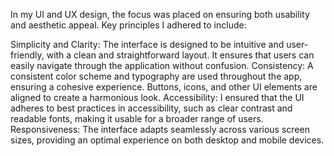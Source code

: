 In my UI and UX design, the focus was placed on ensuring both usability and aesthetic appeal. Key principles I adhered to include:

Simplicity and Clarity: The interface is designed to be intuitive and user-friendly, with a clean and straightforward layout. It ensures that users can easily navigate through the application without confusion.
Consistency: A consistent color scheme and typography are used throughout the app, ensuring a cohesive experience. Buttons, icons, and other UI elements are aligned to create a harmonious look.
Accessibility: I ensured that the UI adheres to best practices in accessibility, such as clear contrast and readable fonts, making it usable for a broader range of users.
Responsiveness: The interface adapts seamlessly across various screen sizes, providing an optimal experience on both desktop and mobile devices.
